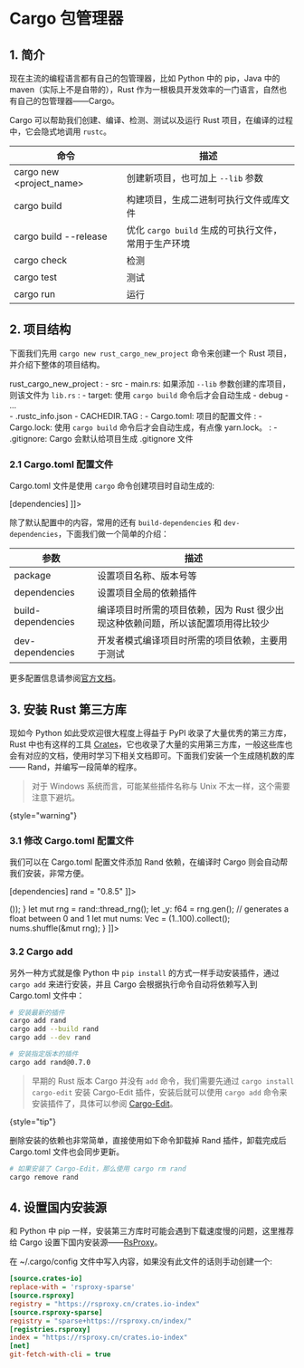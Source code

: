 # Cargo 包管理器

<show-structure depth="2"/>

## 1. 简介

现在主流的编程语言都有自己的包管理器，比如 Python 中的 pip，Java 中的 maven（实际上不是自带的），Rust 作为一根极具开发效率的一门语言，自然也有自己的包管理器——Cargo。

Cargo 可以帮助我们创建、编译、检测、测试以及运行 Rust 项目，在编译的过程中，它会隐式地调用 `rustc`。

| 命令                       | 描述                                | 
|--------------------------|-----------------------------------|
| cargo new <project_name> | 创建新项目，也可加上 `--lib` 参数             |
| cargo build              | 构建项目，生成二进制可执行文件或库文件               |
| cargo build --release    | 优化 `cargo build` 生成的可执行文件，常用于生产环境 |
| cargo check              | 检测                                |
| cargo test               | 测试                                |
| cargo run                | 运行                                |

## 2. 项目结构

下面我们先用 `cargo new rust_cargo_new_project` 命令来创建一个 Rust 项目，并介绍下整体的项目结构。

rust_cargo_new_project
: - src
    - main.rs: 如果添加 `--lib` 参数创建的库项目，则该文件为 `lib.rs`
: - target: 使用 `cargo build` 命令后才会自动生成
    - debug
        - ...   
    - .rustc_info.json
    - CACHEDIR.TAG
: - Cargo.toml: 项目的配置文件
: - Cargo.lock: 使用 `cargo build` 命令后才会自动生成，有点像 yarn.lock。
: - .gitignore: Cargo 会默认给项目生成 .gitignore 文件


### 2.1 Cargo.toml 配置文件

Cargo.toml 文件是使用 `cargo` 命令创建项目时自动生成的:

<tabs>
<tab title="默认配置">
<code-block lang="ini">
<![CDATA[
[package]
name = "rust_cargo_new_project"
version = "0.1.0"
edition = "2021"

[dependencies]
]]>
</code-block>
</tab>
<tab title="样例配置">
<code-block lang="ini">
<![CDATA[
[package]
name = "rust_cargo_project"
version = "0.1.0"
edition = "2021"

[dependencies]
[build-dependencies]
[dev-dependencies]
]]>
</code-block>
</tab>
</tabs>


除了默认配置中的内容，常用的还有 `build-dependencies` 和 `dev-dependencies`，下面我们做一个简单的介绍：

| 参数                 | 描述                                          |
|--------------------|---------------------------------------------|
| package            | 设置项目名称、版本号等                                 |
| dependencies       | 设置项目全局的依赖插件                                 |
| build-dependencies | 编译项目时所需的项目依赖，因为 Rust 很少出现这种依赖问题，所以该配置项用得比较少 |
| dev-dependencies   | 开发者模式编译项目时所需的项目依赖，主要用于测试                    |


更多配置信息请参阅[官方文档](https://doc.rust-lang.org/cargo/reference/manifest.html)。

## 3. 安装 Rust 第三方库

现如今 Python 如此受欢迎很大程度上得益于 PyPI 收录了大量优秀的第三方库，Rust 中也有这样的工具 [Crates](https://crates.io)，它也收录了大量的实用第三方库，一般这些库也会有对应的文档，使用时学习下相关文档即可。下面我们安装一个生成随机数的库 —— Rand，并编写一段简单的程序。

> 对于 Windows 系统而言，可能某些插件名称与 Unix 不太一样，这个需要注意下避坑。
> 
{style="warning"}


### 3.1 修改 Cargo.toml 配置文件

我们可以在 Cargo.toml 配置文件添加 Rand 依赖，在编译时 Cargo 则会自动帮我们安装，非常方便。

<tabs>
<tab title="Cargo.toml">
<code-block lang="ini">
<![CDATA[
[package]
name = "rust_cargo_project"
version = "0.1.0"
edition = "2021"

[dependencies]
rand = "0.8.5"
]]>
</code-block>
</tab>
<tab title="Rand 库使用示例">
<code-block lang="typescript">
<![CDATA[
use rand::prelude::*;

fn main() {
    if rand::random() { // generates a boolean
        // Try printing a random unicode code point (probably a bad idea)!
        println!("char: {}", rand::random::<char>());
    }

    let mut rng = rand::thread_rng();
    let _y: f64 = rng.gen(); // generates a float between 0 and 1
    
    let mut nums: Vec<i32> = (1..100).collect();
    nums.shuffle(&mut rng);
}
]]>
</code-block>
</tab>
</tabs>

### 3.2 Cargo add

另外一种方式就是像 Python 中 `pip install` 的方式一样手动安装插件，通过 `cargo add` 来进行安装，并且 Cargo 会根据执行命令自动将依赖写入到 Cargo.toml 文件中：

```Bash
# 安装最新的插件
cargo add rand
cargo add --build rand
cargo add --dev rand

# 安装指定版本的插件
cargo add rand@0.7.0
```

> 早期的 Rust 版本 Cargo 并没有 `add` 命令，我们需要先通过 `cargo install cargo-edit` 安装 Cargo-Edit 插件，安装后就可以使用 `cargo add` 命令来安装插件了，具体可以参阅 [Cargo-Edit](https://github.com/killercup/cargo-edit/blob/master/README.md#available-subcommands)。
> 
{style="tip"}


删除安装的依赖也非常简单，直接使用如下命令卸载掉 Rand 插件，卸载完成后 Cargo.toml 文件也会同步更新。

```Bash
# 如果安装了 Cargo-Edit，那么使用 cargo rm rand
cargo remove rand
```

## 4. 设置国内安装源

和 Python 中 pip 一样，安装第三方库时可能会遇到下载速度慢的问题，这里推荐给 Cargo 设置下国内安装源——[RsProxy](https://rsproxy.cn)。

在 ~/.cargo/config 文件中写入内容，如果没有此文件的话则手动创建一个:

```Ini
[source.crates-io]
replace-with = 'rsproxy-sparse'
[source.rsproxy]
registry = "https://rsproxy.cn/crates.io-index"
[source.rsproxy-sparse]
registry = "sparse+https://rsproxy.cn/index/"
[registries.rsproxy]
index = "https://rsproxy.cn/crates.io-index"
[net]
git-fetch-with-cli = true
```
